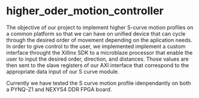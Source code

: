 # higher_oder_motion_controller
The objective of our project to implement higher S-curve motion profiles on a common platform so that we can have on unified device that can cycle through the desired order of movement depending on the aplication needs. In order to give control to the user, we implemented  implement a custom interface throught the Xillinx SDK to a microblaze processor that enable the user to input the desired order, direction, and distances. Those values are then sent to the slave registers of our AXI interface that correspond to the appropriate data input of our S curve module. 

Currently we have tested the S curve motion profile idenpendantly on both a PYNQ-Z1 and NEXYS4 DDR FPGA board. 
